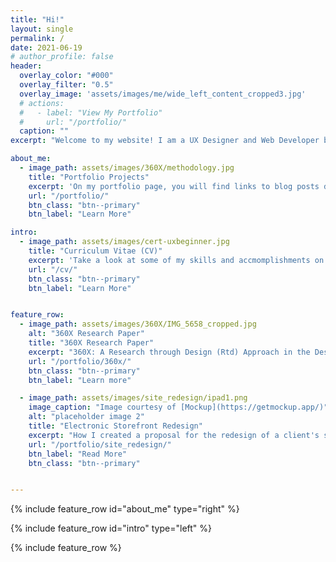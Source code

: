 ```yaml
---
title: "Hi!"
layout: single
permalink: /
date: 2021-06-19
# author_profile: false
header:
  overlay_color: "#000"
  overlay_filter: "0.5"
  overlay_image: 'assets/images/me/wide_left_content_cropped3.jpg'
  # actions:
  #   - label: "View My Portfolio"
  #     url: "/portfolio/"
  caption: ""
excerpt: "Welcome to my website! I am a UX Designer and Web Developer based in Tallahassee, Florida. Take a look at some of my previous projects. You'll probably find some of them quite interesting!"

about_me: 
  - image_path: assets/images/360X/methodology.jpg
    title: "Portfolio Projects"
    excerpt: 'On my portfolio page, you will find links to blog posts detailing my various projects. I believe you will find some of them interesting!'
    url: "/portfolio/"
    btn_class: "btn--primary"
    btn_label: "Learn More"

intro: 
  - image_path: assets/images/cert-uxbeginner.jpg
    title: "Curriculum Vitae (CV)"
    excerpt: 'Take a look at some of my skills and accmomplishments on my CV page! Here, you can find my educational background, my work history, and a list of some of my projects.'
    url: "/cv/"
    btn_class: "btn--primary"
    btn_label: "Learn More"


feature_row:
  - image_path: assets/images/360X/IMG_5658_cropped.jpg
    alt: "360X Research Paper"
    title: "360X Research Paper"
    excerpt: "360X: A Research through Design (Rtd) Approach in the Design of a 360-Video Platform Interface"
    url: "/portfolio/360x/"
    btn_class: "btn--primary"
    btn_label: "Learn more"

  - image_path: assets/images/site_redesign/ipad1.png
    image_caption: "Image courtesy of [Mockup](https://getmockup.app/)"
    alt: "placeholder image 2"
    title: "Electronic Storefront Redesign"
    excerpt: "How I created a proposal for the redesign of a client's storefront"
    url: "/portfolio/site_redesign/"
    btn_label: "Read More"
    btn_class: "btn--primary"


---
```


{% include feature_row id="about_me" type="right" %}

{% include feature_row id="intro" type="left" %}

{% include feature_row %}

